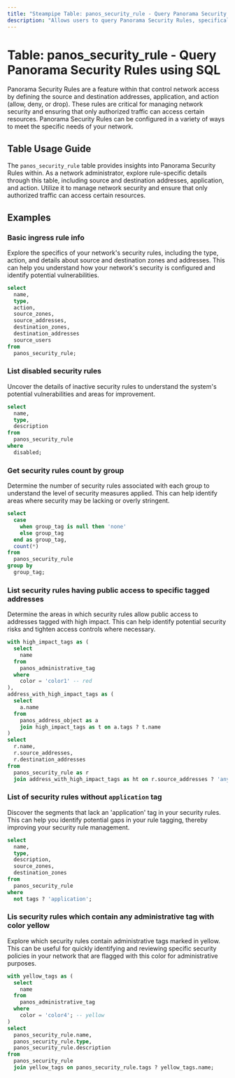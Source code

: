 ```yaml
---
title: "Steampipe Table: panos_security_rule - Query Panorama Security Rules using SQL"
description: "Allows users to query Panorama Security Rules, specifically the rules that control network access by defining the source and destination addresses, application, and action (allow, deny, or drop)."
---
```


# Table: panos_security_rule - Query Panorama Security Rules using SQL

Panorama Security Rules are a feature within that control network access by defining the source and destination addresses, application, and action (allow, deny, or drop). These rules are critical for managing network security and ensuring that only authorized traffic can access certain resources. Panorama Security Rules can be configured in a variety of ways to meet the specific needs of your network.

## Table Usage Guide

The `panos_security_rule` table provides insights into Panorama Security Rules within. As a network administrator, explore rule-specific details through this table, including source and destination addresses, application, and action. Utilize it to manage network security and ensure that only authorized traffic can access certain resources.

## Examples

### Basic ingress rule info
Explore the specifics of your network's security rules, including the type, action, and details about source and destination zones and addresses. This can help you understand how your network's security is configured and identify potential vulnerabilities.

```sql
select
  name,
  type,
  action,
  source_zones,
  source_addresses,
  destination_zones,
  destination_addresses
  source_users
from
  panos_security_rule;
```

### List disabled security rules
Uncover the details of inactive security rules to understand the system's potential vulnerabilities and areas for improvement.

```sql
select
  name,
  type,
  description
from
  panos_security_rule
where
  disabled;
```

### Get security rules count by group
Determine the number of security rules associated with each group to understand the level of security measures applied. This can help identify areas where security may be lacking or overly stringent.

```sql
select
  case
    when group_tag is null then 'none'
    else group_tag
  end as group_tag,
  count(*)
from
  panos_security_rule
group by
  group_tag;
```

### List security rules having public access to specific tagged addresses
Determine the areas in which security rules allow public access to addresses tagged with high impact. This can help identify potential security risks and tighten access controls where necessary.

```sql
with high_impact_tags as (
  select
    name
  from
    panos_administrative_tag
  where
    color = 'color1' -- red
),
address_with_high_impact_tags as (
  select
    a.name
  from
    panos_address_object as a
    join high_impact_tags as t on a.tags ? t.name
)
select
  r.name,
  r.source_addresses,
  r.destination_addresses
from
  panos_security_rule as r
  join address_with_high_impact_tags as ht on r.source_addresses ? 'any' and r.destination_addresses ? ht.name;
```

### List of security rules without `application` tag
Discover the segments that lack an 'application' tag in your security rules. This can help you identify potential gaps in your rule tagging, thereby improving your security rule management.

```sql
select
  name,
  type,
  description,
  source_zones,
  destination_zones
from
  panos_security_rule
where
  not tags ? 'application';
```

### Lis security rules which contain any administrative tag with color yellow
Explore which security rules contain administrative tags marked in yellow. This can be useful for quickly identifying and reviewing specific security policies in your network that are flagged with this color for administrative purposes.

```sql
with yellow_tags as (
  select
    name
  from
    panos_administrative_tag
  where
    color = 'color4'; -- yellow
)
select
  panos_security_rule.name,
  panos_security_rule.type,
  panos_security_rule.description
from
  panos_security_rule
  join yellow_tags on panos_security_rule.tags ? yellow_tags.name;
```